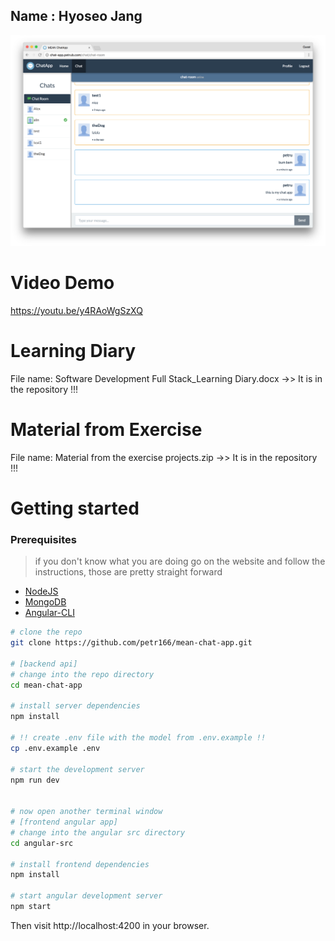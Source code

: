 ## Name : Hyoseo Jang

![Preview](./preview/desktop-preview.png)

# Video Demo 

https://youtu.be/y4RAoWgSzXQ

# Learning Diary

File name: Software Development Full Stack_Learning Diary.docx
->> It is in the repository !!! 

# Material from Exercise

File name: Material from the exercise projects.zip
->> It is in the repository !!!


# Getting started

### Prerequisites

> if you don't know what you are doing go on the website and follow the instructions, those are pretty straight forward

- [NodeJS](https://nodejs.org)
- [MongoDB](https://www.mongodb.com/)
- [Angular-CLI](https://cli.angular.io/)

```bash
# clone the repo
git clone https://github.com/petr166/mean-chat-app.git

# [backend api]
# change into the repo directory
cd mean-chat-app

# install server dependencies
npm install

# !! create .env file with the model from .env.example !!
cp .env.example .env

# start the development server
npm run dev


# now open another terminal window
# [frontend angular app]
# change into the angular src directory
cd angular-src

# install frontend dependencies
npm install

# start angular development server
npm start
```

Then visit http://localhost:4200 in your browser.

